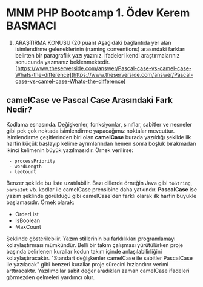 ﻿# MNM PHP Bootcamp 1. Ödev Kerem BASMACI

1.  ARAŞTIRMA KONUSU (20 puan) Aşağıdaki bağlantıda yer alan isimlendirme geleneklerinin (naming conventions) arasındaki farkları belirten bir paragraflık yazı yazınız. İfadeleri kendi araştırmalarınız sonucunda yazmanız beklenmektedir.  [https://www.theserverside.com/answer/Pascal-case-vs-camel-case-Whats-the-difference](https://www.theserverside.com/answer/Pascal-case-vs-camel-case-Whats-the-difference)



## camelCase ve Pascal Case Arasındaki Fark Nedir?

Kodlama esnasında. Değişkenler, fonksiyonlar, sınıflar, sabitler ve nesneler gibi pek çok noktada isimlendirme yapacağımız noktalar mevcuttur. İsimlendirme çeşitlerinden biri olan **camelCase** burada yazıldığı şekilde ilk harfin küçük başlayıp kelime ayrımlarından hemen sonra boşluk bırakmadan ikinci kelimenin büyük yazılmasıdır. Örnek verilirse:

     - processPriority
     - wordLength
     - ledCount

 
Benzer şekilde bu liste uzatılabilir. Bazı dillerde örneğin Java gibi `toString`, `parseInt` vb. kodlar ile camelCase prensibine daha yatkındır. **PascalCase** ise yazım şeklinde görüldüğü gibi camelCase'den farklı olarak ilk harfin büyükle başlamasıdır. Örnek olarak:

 - OrderList
 - IsBoolean
 - MaxCount

Şeklinde gösterilebilir. Yazım stillerinin bu farklılıkları programlamayı kolaylaştırması mümkündür. Belli bir takım çalışması yürütülürken proje başında belirlenen kurallar kodun takım içinde anlaşılabilirliğini kolaylaştıracaktır. "Standart değişkenler camelCase ile sabitler PascalCase ile yazılacak" gibi benzeri kurallar proje sürecini hızlandırır verimi arttıracaktır. Yazılımcılar sabit değer aradıkları zaman camelCase ifadeleri görmezden gelmeleri yardımcı olur. 

